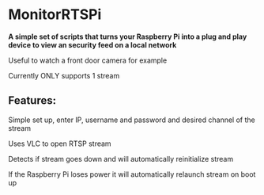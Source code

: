 <h1>MonitorRTSPi</h1>
<b>A simple set of scripts that turns your Raspberry Pi into a plug and play device to view an security feed on a local network</b>
<p>Useful to watch a front door camera for example</p>
<p>Currently ONLY supports 1 stream</p>

<h2>Features:</h2>
<p>Simple set up, enter IP, username and password and desired channel of the stream</p>
<p>Uses VLC to open RTSP stream</p>
<p>Detects if stream goes down and will automatically reinitialize stream</p>
<p>If the Raspberry Pi loses power it will automatically relaunch stream on boot up</p>
